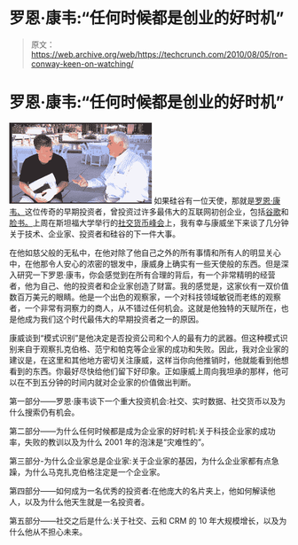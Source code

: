 # 罗恩·康韦:“任何时候都是创业的好时机”

> 原文：<https://web.archive.org/web/https://techcrunch.com/2010/08/05/ron-conway-keen-on-watching/>

# 罗恩·康韦:“任何时候都是创业的好时机”

[![](img/c80cce934a1ae9b25c7c637e05555e06.png "Andrew Keen and Ron Conway")](https://web.archive.org/web/20221006175435/https://beta.techcrunch.com/wp-content/uploads/2010/08/screen-shot-2010-08-05-at-1-11-33-pm.png) 如果硅谷有一位天使，那就是[罗恩·康韦、](https://web.archive.org/web/20221006175435/http://www.crunchbase.com/person/ron-conway)这位传奇的早期投资者，曾投资过许多最伟大的互联网初创企业，包括[谷歌](https://web.archive.org/web/20221006175435/http://www.crunchbase.com/company/google)和[脸书。](https://web.archive.org/web/20221006175435/http://www.crunchbase.com/company/facebook)上周在斯坦福大学举行的[社交货币峰会](https://web.archive.org/web/20221006175435/https://beta.techcrunch.com/social-currency-crunchup-and-summer-party-at-august-capital/)上，我有幸与康威坐下来谈了几分钟
关于技术、企业家、投资者和硅谷的下一件大事。

在他如慈父般的无私中，在他对除了他自己之外的所有事情和所有人的明显关心中，在他那令人安心的浓密的银发中，康威身上确实有一些天使般的东西。但是深入研究一下罗恩·康韦，你会感觉到在所有合理的背后，有一个非常精明的经营者，他为自己、他的投资者和企业家创造了财富。我的感觉是，这家伙有一双价值数百万美元的眼睛。他是一个出色的观察家，一个对科技领域敏锐而老练的观察者，一个非常有洞察力的商人，从不错过任何机会。这就是他独特的天赋所在，也是他成为我们这个时代最伟大的早期投资者之一的原因。

康威谈到“模式识别”是他决定是否投资公司和个人的最有力的武器。但这种模式识别来自于观察扎克伯格、范宁和帕克等企业家的成功和失败。因此，我对企业家的建议是，在这里和其他地方密切关注康威，这样当你向他推销时，他就能看到他想看到的东西。你最好尽快给他们留下好印象。正如康威上周向我坦承的那样，他可以在不到五分钟的时间内就对企业家的价值做出判断。

第一部分——罗恩·康韦谈下一个重大投资机会:社交、实时数据、社交货币以及为什么搜索仍有机会。

第二部分——为什么任何时候都是成为企业家的好时机:关于科技企业家的成功率，失败的教训以及为什么 2001 年的泡沫是“灾难性的”。

第三部分-为什么企业家总是企业家:关于企业家的基因，为什么企业家都有点急躁，为什么马克扎克伯格注定是一个企业家。

第四部分——如何成为一名优秀的投资者:在他庞大的名片夹上，他如何解读他人，以及为什么他天生就是一名投资者。

第五部分——社交之后是什么:关于社交、云和 CRM 的 10 年大规模增长，以及为什么他从不担心未来。